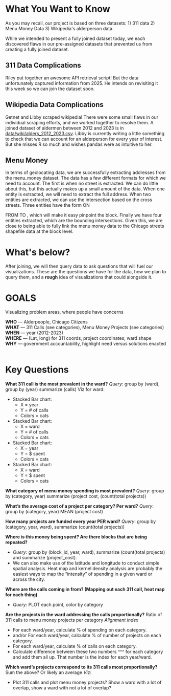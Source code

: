 # What You Want to Know

As you may recall, our project is based on three datasets: 1) 311 data 2) Menu Money Data 3) Wikipedia's alderperson data.

While we intended to present a fully joined dataset today, we each discovered flaws in our pre-assigned datasets that prevented us from creating a fully joined dataset.

## 311 Data Complications
Riley put together an awesome API retrieval script! But the data unfortunately captured information from 2025. He intends on revisiting it this week so we can join the dataset soon. 

## Wikipedia Data Complications
Getnet and Libby scraped wikipedia! There were some small flaws in our individual scraping efforts, and we worked together to resolve them. A joined dataset of aldermen between 2012 and 2023 is in [data/wiki/alders_2012_2023.csv](https://github.com/uchicago-2025-capp30122/30122-project-gitmoney/blob/main/data/wiki/alders_2012_2023.csv). Libby is currently writing a little something to check that we can account for an alderperson for every year of interest. But she misses R so much and wishes pandas were as intuitive to her. 

## Menu Money
In terms of geolocating data, we are successfully extracting addresses from the
menu_money dataset. The data has a few different formats for which we need to 
account. The first is when no street is extracted. We can do little about this, 
but this actually makes up a small amount of the data. When one entity is 
extracted, we will need to extract the full address. When two entities are 
extracted, we can use the intersection based on the cross streets. Three entities
have the form ON <main street> FROM <cross1> TO <cross2>, which will make it easy
pinpoint the block. Finally we have four entities extracted, which are the 
bounding intersections. Given this, we are close to being able to fully link
the menu money data to the Chicago streets shapefile data at the block level.

# What's below? 

After joining, we will then query data to ask questions that will fuel our visualizations. These are the questions we have for the data, how we plan to query them, and a **rough** idea of visualizations that could alongside it. 

# GOALS
Visualizing problem areas, where people have concerns

**WHO** — Alderpeople, Chicago Citizens <br>
**WHAT** — 311 Calls (see categories), Menu Money Projects (see categories) <br>
**WHEN** — year (2012-2023) <br>
**WHERE** — (Lat, long) for 311 coords, project coordinates; ward shape <br>
**WHY** — government accountability, highlight need versus solutions enacted <br>
<br>
# Key Questions
**What 311 call is the most prevalent in the ward?**
_Query_: group by (ward), group by (year) summarize (calls) 
Viz for ward:
* Stacked Bar chart: 
  * X = year
  * Y = # of calls
  * Colors = cats
* Stacked Bar chart:
  * X = ward
  * Y = # of calls
  * Colors = cats
* Stacked Bar chart:
  * X = year
  * Y = $ spent
  * Colors = cats
* Stacked Bar chart:
  * X = ward
  * Y = $ spent
  * Colors = cats

**What category of menu money spending is most prevalent?**
_Query_: group by (category, year) summarize (project cost, (count(total projects))

**What’s the average cost of a project per category? Per ward?**
_Query_: group by (category, year) MEAN (project cost) 

**How many projects are funded every year PER ward?**
_Query_: group by (category, year, ward), summarize (count(total projects))

**Where is this money being spent? Are there blocks that are being repeated?**
* _Query_: group by (block_id, year, ward), summarize (count(total projects) and  summarize (project_cost). 
* We can also make use of the latitude and longitude to conduct simple spatial analysis. Heat map and kernel density analysis are probably the easiest ways to map the “intensity” of spending in a given ward or across the city.  

**Where are the calls coming in from? (Mapping out each 311 call, heat map for each thing)**
* _Query_: PLOT each point, color by category

**Are the projects in the ward addressing the calls proportionally?**
Ratio of 311 calls to menu money projects per category
_Alignment index_
* For each ward/year, calculate % of spending on each category.
* and/or For each ward/year, calculate % of number of projects on each category.
* For each ward/year, calculate % of calls on each category. 
* Calculate difference between these two numbers ^^^ for each category and add them all up. That number is the index for each year/ward.

**Which ward’s projects correspond to its 311 calls most proportionally?**
Sum the above? Or likely an average
_Viz_:
* Plot 311 calls and plot menu money projects? Show a ward with a lot of overlap, show a ward with not a lot of overlap?

